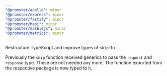 ```yaml
---
"@promster/apollo": minor
"@promster/express": minor
"@promster/fastify": minor
"@promster/hapi": minor
"@promster/marblejs": minor
"@promster/metrics": minor
---
```


Restructure TypeScript and improve types of `skip`-fn

Previously the `skip` function received generics to pass the `request` and `response` type. These are not needed any more. The function exported from the respective package is now typed to it.
